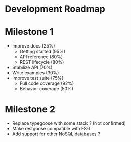 # Development Roadmap

# Milestone 1
- Improve docs (25%)
    - Getting started (95%)
    - API reference (80%)
    - REST lifecycle (80%)
- Stabilize API (70%)
- Write examples (30%)
- Improve test suite (75%)
    - Full code coverage (92%)
    - Behavior coverage (50%)
    
# Milestone 2
- Replace typegoose with some stack ? (Not confirmed)
- Make restgoose compatible with ES6
- Add support for other NoSQL databases ?
